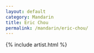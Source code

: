 ```yaml
---
layout: default
category: Mandarin
title: Eric Chou
permalink: /mandarin/eric-chou/
---
```


{% include artist.html %}